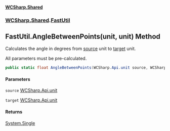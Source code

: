 #### [WCSharp.Shared](README.md 'README')
### [WCSharp.Shared](WCSharp.Shared.md 'WCSharp.Shared').[FastUtil](WCSharp.Shared.FastUtil.md 'WCSharp.Shared.FastUtil')

## FastUtil.AngleBetweenPoints(unit, unit) Method

Calculates the angle in degrees from [source](WCSharp.Shared.FastUtil.AngleBetweenPoints(WCSharp.Api.unit,WCSharp.Api.unit).md#WCSharp.Shared.FastUtil.AngleBetweenPoints(WCSharp.Api.unit,WCSharp.Api.unit).source 'WCSharp.Shared.FastUtil.AngleBetweenPoints(WCSharp.Api.unit, WCSharp.Api.unit).source') unit to [target](WCSharp.Shared.FastUtil.AngleBetweenPoints(WCSharp.Api.unit,WCSharp.Api.unit).md#WCSharp.Shared.FastUtil.AngleBetweenPoints(WCSharp.Api.unit,WCSharp.Api.unit).target 'WCSharp.Shared.FastUtil.AngleBetweenPoints(WCSharp.Api.unit, WCSharp.Api.unit).target') unit.  
  
All parameters must be pre-calculated.

```csharp
public static float AngleBetweenPoints(WCSharp.Api.unit source, WCSharp.Api.unit target);
```
#### Parameters

<a name='WCSharp.Shared.FastUtil.AngleBetweenPoints(WCSharp.Api.unit,WCSharp.Api.unit).source'></a>

`source` [WCSharp.Api.unit](https://docs.microsoft.com/en-us/dotnet/api/WCSharp.Api.unit 'WCSharp.Api.unit')

<a name='WCSharp.Shared.FastUtil.AngleBetweenPoints(WCSharp.Api.unit,WCSharp.Api.unit).target'></a>

`target` [WCSharp.Api.unit](https://docs.microsoft.com/en-us/dotnet/api/WCSharp.Api.unit 'WCSharp.Api.unit')

#### Returns
[System.Single](https://docs.microsoft.com/en-us/dotnet/api/System.Single 'System.Single')
